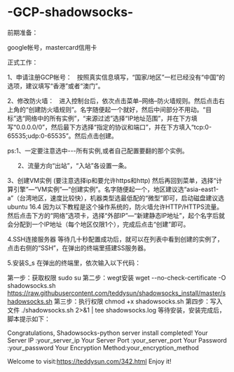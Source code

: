 # -GCP-shadowsocks-
前期准备：

google帐号，mastercard信用卡

正式工作：

1、申请注册GCP帐号：
  按照真实信息填写，“国家/地区”一栏已经没有“中国”的选项，建议填写“香港”或者“澳门”。



2、修改防火墙：
  进入控制台后，依次点击菜单–网络–防火墙规则。然后点击右上角的“创建防火墙规则”。名字随便起一个就好，然后中间部分不用动。“目标”选“网络中的所有实例”，“来源过滤”选择“IP地址范围”，并在下方填写“0.0.0.0/0”，然后最下方选择“指定的协议和端口”，并在下方填入“tcp:0-65535;udp:0-65535”。然后点击创建。




ps:1、一定要注意选中---所有实例,或者自己配置要翻的那个实例。

      2、流量方向“出站”，“入站”各设置一条。



3、创建VM实例 (要注意选择ip和要允许https和http)
然后再回到菜单，选择“计算引擎”—“VM实例”—“创建实例”。名字随便起一个，地区建议选“asia-east1-a”（台湾地区，速度比较快），机器类型选最低配的“微型”即可，启动磁盘建议选ubuntu 16.4 因为以下教程是这个操作系统的，防火墙允许HTTP/HTTPS流量。然后点击下方的“网络”选项卡，选择“外部IP”—“新建静态IP地址”，起个名字后就会分配到一个IP地址（每个地区仅限1个），完成后点击“创建”即可。






4.SSH连接服务器
等待几十秒配置成功后，就可以在列表中看到创建的实例了，点击右侧的“SSH”，在弹出的终端里搭建SS服务器。





5.安装S_s
在弹出的终端里，依次输入以下代码：

第一步：获取权限
sudo su
第二步：wegt安装
wget --no-check-certificate -O shadowsocks.sh https://raw.githubusercontent.com/teddysun/shadowsocks_install/master/shadowsocks.sh
第三步：执行权限
chmod +x shadowsocks.sh
第四步：写入文件
./shadowsocks.sh 2>&1 | tee shadowsocks.log
等待安装，安装完成后，脚本提示如下：

Congratulations, Shadowsocks-python server install completed!
Your Server IP        :your_server_ip
Your Server Port      :your_server_port
Your Password         :your_password
Your Encryption Method:your_encryption_method

Welcome to visit:https://teddysun.com/342.html
Enjoy it!
